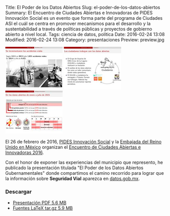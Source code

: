 Title: El Poder de los Datos Abiertos
Slug: el-poder-de-los-datos-abiertos
Summary: El Encuentro de Ciudades Abiertas e Innovadoras de PIDES Innovación Social es un evento que forma parte del programa de Ciudades ASI el cuál se centra en promover mecanismos para el desarrollo y la sustentabilidad a través de políticas públicas y proyectos de gobierno abierto a nivel local.
Tags: ciencia de datos, política
Date: 2016-02-24 13:08
Modified: 2016-02-24 13:08
Category: presentaciones
Preview: preview.jpg


![El Poder de los Datos Abiertos 5](05-se-incrementaron-los-accidentes-viales.jpg)
![El Poder de los Datos Abiertos 8](08-los-ciudadanos-trabajan-con-los-datos-abiertos.jpg)
![El Poder de los Datos Abiertos 9](09-en-los-datos-abiertos-de-enero-a-julio-de-2015.jpg)

El 26 de febrero de 2016, [PIDES Innovación Social](http://www.pidesinnovacion.org/) y la [Embajada del Reino Unido en México](https://twitter.com/UKinMexico) organizan el [Encuentro de Ciudades Abiertas e Innovadoras 2016](http://www.pidesinnovacion.org/Iniciativas/ciudades-asi/).

Con el honor de exponer las experiencias del municipio que represento, he publicado la presentación titulada "El Poder de los Datos Abiertos Gubernamentales" donde compartimos el camino recorrido para lograr que la información sobre **Seguridad Vial** aparezca en [datos.gob.mx](http://datos.gob.mx/).

### Descargar

* [Presentación PDF 5.6 MB](poder-datos-abiertos-gubernamentales.pdf)
* [Fuentes LaTeX tar.gz 5.9 MB](poder-datos-abiertos-gubernamentales.tar.gz)
